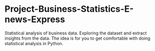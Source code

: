 # Project-Business-Statistics-E-news-Express
Statistical analysis of business data. Exploring the dataset and extract insights from the data. The idea is for you to get comfortable with doing statistical analysis in Python.
